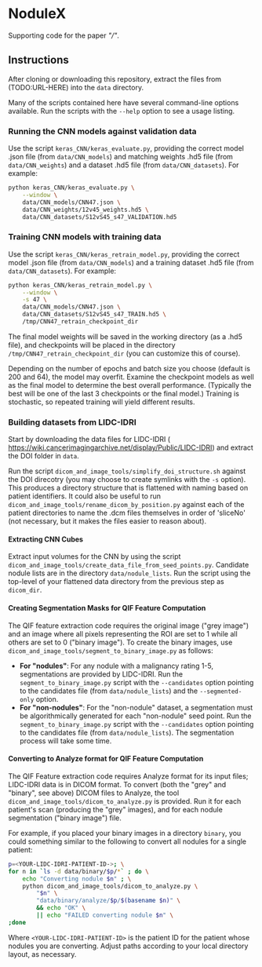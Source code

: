 # NoduleX
Supporting code for the paper _"/"_.

## Instructions
After cloning or downloading this repository, extract the files from (TODO:URL-HERE) into the `data` directory.  

Many of the scripts contained here have several command-line options available.  Run the scripts with the `--help` option to see a usage listing.

### Running the CNN models against validation data
Use the script `keras_CNN/keras_evaluate.py`, providing the correct model .json file (from `data/CNN_models`) and matching weights .hd5 file (from `data/CNN_weights`) and a dataset .hd5 file (from `data/CNN_datasets`).  For example:

```bash
python keras_CNN/keras_evaluate.py \
    --window \
    data/CNN_models/CNN47.json \
    data/CNN_weights/12v45_weights.hd5 \
    data/CNN_datasets/S12vS45_s47_VALIDATION.hd5
```

### Training CNN models with training data
Use the script `keras_CNN/keras_retrain_model.py`, providing the correct model .json file (from `data/CNN_models`) and a training dataset .hd5 file (from `data/CNN_datasets`).  For example:

```bash
python keras_CNN/keras_retrain_model.py \
    --window \
    -s 47 \
    data/CNN_models/CNN47.json \
    data/CNN_datasets/S12vS45_s47_TRAIN.hd5 \
    /tmp/CNN47_retrain_checkpoint_dir
```

The final model weights will be saved in the working directory (as a .hd5 file), and checkpoints will be placed in the directory `/tmp/CNN47_retrain_checkpoint_dir` (you can customize this of course).

Depending on the number of epochs and batch size you choose (default is 200 and 64), the model may overfit.  Examine the checkpoint models as well as the final model to determine the best overall performance.  (Typically the best will be one of the last 3 checkpoints or the final model.)  Training is stochastic, so repeated training will yield different results.

### Building datasets from LIDC-IDRI
Start by downloading the data files for LIDC-IDRI (
https://wiki.cancerimagingarchive.net/display/Public/LIDC-IDRI) and extract the DOI folder in `data`.

Run the script `dicom_and_image_tools/simplify_doi_structure.sh` against the DOI direcotry (you may choose to create symlinks with the `-s` option).  This produces a directory structure that is flattened with naming based on patient identifiers.  It could also be useful to run `dicom_and_image_tools/rename_dicom_by_position.py` against each of the patient directories to name the .dcm files themselves in order of 'sliceNo' (not necessary, but it makes the files easier to reason about).

#### Extracting CNN Cubes
Extract input volumes for the CNN by using the script `dicom_and_image_tools/create_data_file_from_seed_points.py`.  Candidate nodule lists are in the directory `data/nodule_lists`.  Run the script using the top-level of your flattened data directory from the previous step as `dicom_dir`.

#### Creating Segmentation Masks for QIF Feature Computation
The QIF feature extraction code requires the original image ("grey image") and an image where all pixels representing the ROI are set to 1 while all others are set to 0 ("binary image").  To create the binary images, use `dicom_and_image_tools/segment_to_binary_image.py` as follows:

* **For "nodules"**:  For any nodule with a malignancy rating 1-5, segmentations are provided by LIDC-IDRI.  Run the `segment_to_binary_image.py` script with the `--candidates` option pointing to the candidates file (from `data/nodule_lists`) and the `--segmented-only` option.
* **For "non-nodules"**: For the "non-nodule" dataset, a segmentation must be algorithmically generated for each "non-nodule" seed point.  Run the `segment_to_binary_image.py` script with the `--candidates` option pointing to the candidates file (from `data/nodule_lists`).  The segmentation process will take some time.

#### Converting to Analyze format for QIF Feature Computation
The QIF Feature extraction code requires Analyze format for its input files; LIDC-IDRI data is in DICOM format.  To convert (both the "grey" and "binary", see above) DICOM files to Analyze, the tool `dicom_and_image_tools/dicom_to_analyze.py` is provided.  Run it for each patient's scan (producing the "grey" images), and for each nodule segmentation ("binary image") file.

For example, if you placed your binary images in a directory `binary`, you could something similar to the following to convert all nodules for a single patient:

```bash
p=<YOUR-LIDC-IDRI-PATIENT-ID->; \
for n in `ls -d data/binary/$p/*` ; do \
    echo "Converting nodule $n" ; \
    python dicom_and_image_tools/dicom_to_analyze.py \
        "$n" \
        "data/binary/analyze/$p/$(basename $n)" \
        && echo "OK" \
        || echo "FAILED converting nodule $n" \
;done
```

Where `<YOUR-LIDC-IDRI-PATIENT-ID>` is the patient ID for the patient whose nodules you are converting.  Adjust paths according to your local directory layout, as necessary.





